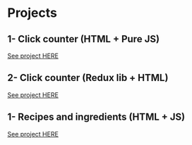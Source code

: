 # Projects

## 1- Click counter (HTML + Pure JS)

[See project HERE]('01-pure-html)

## 2- Click counter (Redux lib + HTML)

[See project HERE]('02-html-and-redux')

## 1- Recipes and ingredients (HTML + JS)

[See project HERE]('03-redux-boilerplate')
